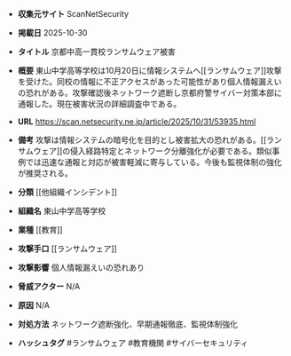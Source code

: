 - **収集元サイト**
ScanNetSecurity

- **掲載日**
2025-10-30

- **タイトル**
京都中高一貫校ランサムウェア被害

- **概要**
東山中学高等学校は10月20日に情報システムへ[[ランサムウェア]]攻撃を受けた。同校の情報に不正アクセスがあった可能性があり個人情報漏えいの恐れがある。攻撃確認後ネットワーク遮断し京都府警サイバー対策本部に通報した。現在被害状況の詳細調査中である。

- **URL**
https://scan.netsecurity.ne.jp/article/2025/10/31/53935.html

- **備考**
攻撃は情報システムの暗号化を目的とし被害拡大の恐れがある。[[ランサムウェア]]の侵入経路特定とネットワーク分離強化が必要である。類似事例では迅速な通報と対応が被害軽減に寄与している。今後も監視体制の強化が推奨される。

- **分類**
[[他組織インシデント]]

- **組織名**
東山中学高等学校

- **業種**
[[教育]]

- **攻撃手口**
[[ランサムウェア]]

- **攻撃影響**
個人情報漏えいの恐れあり

- **脅威アクター**
N/A

- **原因**
N/A

- **対処方法**
ネットワーク遮断強化、早期通報徹底、監視体制強化

- **ハッシュタグ**
#ランサムウェア #教育機関 #サイバーセキュリティ
